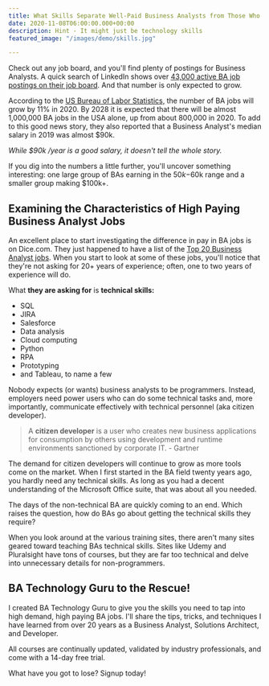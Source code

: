 ```yaml
---
title: What Skills Separate Well-Paid Business Analysts from Those Who Struggle?
date: 2020-11-08T06:00:00.000+00:00
description: Hint - It might just be technology skills
featured_image: "/images/demo/skills.jpg"

---
```

Check out any job board, and you'll find plenty of postings for Business Analysts. A quick search of LinkedIn shows over [43,000 active BA job postings on their job board](https://www.linkedin.com/jobs/search/?geoId=103644278&keywords=Business%20Analyst&location=United%20States). And that number is only expected to grow.

According to the [US Bureau of Labor Statistics,](https://www.bls.gov/ooh/business-and-financial/management-analysts.htm) the number of BA jobs will grow by 11% in 2020. By 2028 it is expected that there will be almost 1,000,000 BA jobs in the USA alone, up from about 800,000 in 2020. To add to this good news story, they also reported that a Business Analyst's median salary in 2019 was almost $90k.

_While $90k /year is a good salary, it doesn't tell the whole story._

If you dig into the numbers a little further, you'll uncover something interesting: one large group of BAs earning in the $50k-$60k range and a smaller group making $100k+.

## Examining the Characteristics of High Paying Business Analyst Jobs

An excellent place to start investigating the difference in pay in BA jobs is on Dice.com. They just happened to have a list of the [Top 20 Business Analyst jobs](https://www.dice.com/jobs/q-Business+Analyst-jobs). When you start to look at some of these jobs, you'll notice that they're not asking for 20+ years of experience; often, one to two years of experience will do.

What **they are asking for** is **technical skills:**

* SQL
* JIRA
* Salesforce
* Data analysis
* Cloud computing
* Python
* RPA
* Prototyping
* and Tableau, to name a few

Nobody expects (or wants) business analysts to be programmers. Instead, employers need power users who can do some technical tasks and, more importantly, communicate effectively with technical personnel (aka citizen developer).

> A **citizen developer** is a user who creates new business applications for consumption by others using development and runtime environments sanctioned by corporate IT. - Gartner

The demand for citizen developers will continue to grow as more tools come on the market. When I first started in the BA field twenty years ago, you hardly need any technical skills. As long as you had a decent understanding of the Microsoft Office suite, that was about all you needed. 

The days of the non-technical BA are quickly coming to an end. Which raises the question, how do BAs go about getting the technical skills they require?

When you look around at the various training sites, there aren't many sites geared toward teaching BAs technical skills. Sites like Udemy and Pluralsight have tons of courses, but they are far too technical and delve into unnecessary details for non-programmers.

## BA Technology Guru to the Rescue!

I created BA Technology Guru to give you the skills you need to tap into high demand, high paying BA jobs. I'll share the tips, tricks, and techniques I have learned from over 20 years as a Business Analyst, Solutions Architect, and Developer.

All courses are continually updated, validated by industry professionals, and come with a 14-day free trial. 

What have you got to lose? Signup today!